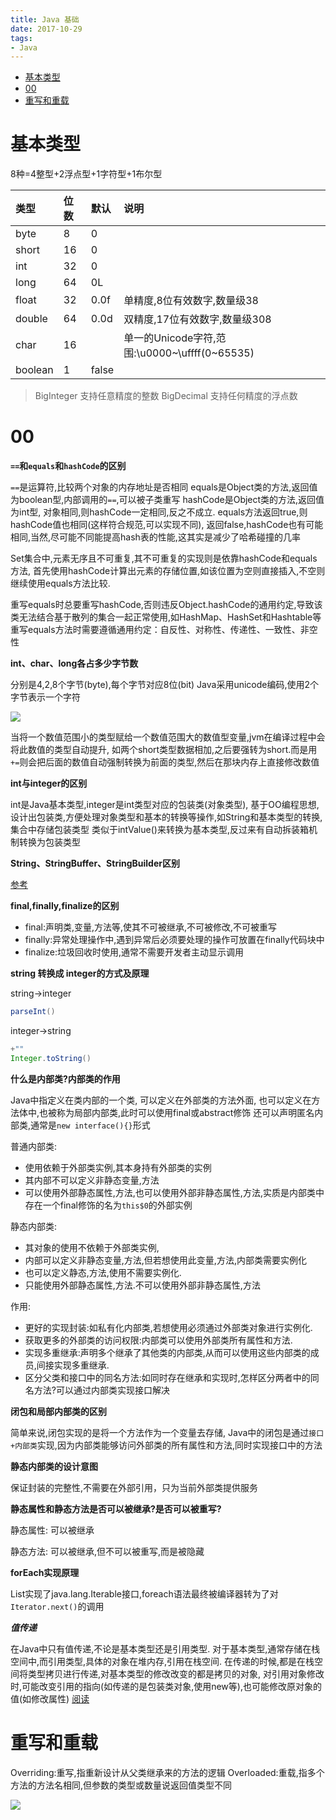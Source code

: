 ```yaml
---
title: Java 基础
date: 2017-10-29
tags:
- Java
---
```

<!-- TOC -->

- [基本类型](#基本类型)
- [00](#00)
- [重写和重载](#重写和重载)

<!-- /TOC -->

# 基本类型

8种=4整型+2浮点型+1字符型+1布尔型

| 类型    | 位数 | 默认  | 说明                                          |
| :------ | :--- | :---- | :-------------------------------------------- |
| byte    | 8    | 0     |                                               |
| short   | 16   | 0     |                                               |
| int     | 32   | 0     |                                               |
| long    | 64   | 0L    |                                               |
| float   | 32   | 0.0f  | 单精度,8位有效数字,数量级38                   |
| double  | 64   | 0.0d  | 双精度,17位有效数字,数量级308                 |
| char    | 16   |       | 单一的Unicode字符,范围:\u0000~\uffff(0~65535) |
| boolean | 1    | false |                                               |

> BigInteger 支持任意精度的整数
> BigDecimal 支持任何精度的浮点数

# 00

**`==`和`equals`和`hashCode`的区别**

`==`是运算符,比较两个对象的内存地址是否相同
equals是Object类的方法,返回值为boolean型,内部调用的`==`,可以被子类重写
hashCode是Object类的方法,返回值为int型,
对象相同,则hashCode一定相同,反之不成立.
equals方法返回true,则hashCode值也相同(这样符合规范,可以实现不同),
返回false,hashCode也有可能相同,当然,尽可能不同能提高hash表的性能,这其实是减少了哈希碰撞的几率

Set集合中,元素无序且不可重复,其不可重复的实现则是依靠hashCode和equals方法,
首先使用hashCode计算出元素的存储位置,如该位置为空则直接插入,不空则继续使用equals方法比较.

重写equals时总要重写hashCode,否则违反Object.hashCode的通用约定,导致该类无法结合基于散列的集合一起正常使用,如HashMap、HashSet和Hashtable等
重写equals方法时需要遵循通用约定：自反性、对称性、传递性、一致性、非空性

**int、char、long各占多少字节数**

分别是4,2,8个字节(byte),每个字节对应8位(bit)
Java采用unicode编码,使用2个字节表示一个字符

![](https://raw.githubusercontent.com/LuVx21/hexo/master/source/_posts/99.img/type_trans.jpg)

当将一个数值范围小的类型赋给一个数值范围大的数值型变量,jvm在编译过程中会将此数值的类型自动提升,
如两个short类型数据相加,之后要强转为short.而是用`+=`则会把后面的数值自动强制转换为前面的类型,然后在那块内存上直接修改数值

**int与integer的区别**

int是Java基本类型,integer是int类型对应的包装类(对象类型),
基于OO编程思想,设计出包装类,方便处理对象类型和基本的转换等操作,如String和基本类型的转换,集合中存储包装类型
类似于intValue()来转换为基本类型,反过来有自动拆装箱机制转换为包装类型

**String、StringBuffer、StringBuilder区别**

[参考](../03.Java/String.md)

**final,finally,finalize的区别**

  - final:声明类,变量,方法等,使其不可被继承,不可被修改,不可被重写
  - finally:异常处理操作中,遇到异常后必须要处理的操作可放置在finally代码块中
  - finalize:垃圾回收时使用,通常不需要开发者主动显示调用

**string 转换成 integer的方式及原理**

string->integer

```Java
parseInt()
```
integer->string
```Java
+""
Integer.toString()
```

**什么是内部类?内部类的作用**

Java中指定义在类内部的一个类,
可以定义在外部类的方法外面, 也可以定义在方法体中,也被称为局部内部类,此时可以使用final或abstract修饰
还可以声明匿名内部类,通常是`new interface(){}`形式

普通内部类:

* 使用依赖于外部类实例,其本身持有外部类的实例
* 其内部不可以定义非静态变量,方法
* 可以使用外部静态属性,方法,也可以使用外部非静态属性,方法,实质是内部类中存在一个final修饰的名为`this$0`的外部实例

静态内部类:

* 其对象的使用不依赖于外部类实例,
* 内部可以定义非静态变量,方法,但若想使用此变量,方法,内部类需要实例化
* 也可以定义静态,方法,使用不需要实例化.
* 只能使用外部静态属性,方法.不可以使用外部非静态属性,方法

作用:
* 更好的实现封装:如私有化内部类,若想使用必须通过外部类对象进行实例化.
* 获取更多的外部类的访问权限:内部类可以使用外部类所有属性和方法.
* 实现多重继承:声明多个继承了其他类的内部类,从而可以使用这些内部类的成员,间接实现多重继承.
* 区分父类和接口中的同名方法:如同时存在继承和实现时,怎样区分两者中的同名方法?可以通过内部类实现接口解决

**闭包和局部内部类的区别**

简单来说,闭包实现的是将一个方法作为一个变量去存储,
Java中的闭包是通过`接口+内部类`实现,因为内部类能够访问外部类的所有属性和方法,同时实现接口中的方法

**静态内部类的设计意图**

保证封装的完整性,不需要在外部引用，只为当前外部类提供服务

**静态属性和静态方法是否可以被继承?是否可以被重写?**

静态属性:
可以被继承

静态方法:
可以被继承,但不可以被重写,而是被隐藏

**forEach实现原理**

List实现了java.lang.Iterable接口,foreach语法最终被编译器转为了对`Iterator.next()`的调用

***值传递***

在Java中只有值传递,不论是基本类型还是引用类型.
对于基本类型,通常存储在栈空间中,而引用类型,具体的对象在堆内存,引用在栈空间.
在传递的时候,都是在栈空间将类型拷贝进行传递,对基本类型的修改改变的都是拷贝的对象,
对引用对象修改时,可能改变引用的指向(如传递的是包装类对象,使用new等),也可能修改原对象的值(如修改属性)
[阅读](http://www.importnew.com/29023.html)

# 重写和重载

Overriding:重写,指重新设计从父类继承来的方法的逻辑
Overloaded:重载,指多个方法的方法名相同,但参数的类型或数量说返回值类型不同

[![](https://static.segmentfault.com/v-5b1df2a7/global/img/creativecommons-cc.svg)](https://creativecommons.org/licenses/by-nc-nd/4.0/)
